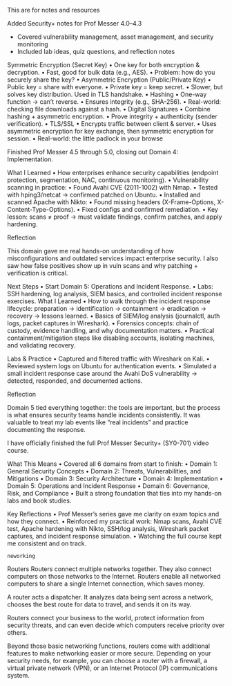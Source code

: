 This are for notes and resources

Added Security+ notes for Prof Messer 4.0–4.3  
- Covered vulnerability management, asset management, and security monitoring  
- Included lab ideas, quiz questions, and reflection notes

Symmetric Encryption (Secret Key)
	•	One key for both encryption & decryption.
	•	Fast, good for bulk data (e.g., AES).
	•	Problem: how do you securely share the key?
	•	Asymmetric Encryption (Public/Private Key)
	•	Public key = share with everyone.
	•	Private key = keep secret.
	•	Slower, but solves key distribution. Used in TLS handshake.
	•	Hashing
	•	One-way function → can’t reverse.
	•	Ensures integrity (e.g., SHA-256).
	•	Real-world: checking file downloads against a hash.
	•	Digital Signatures
	•	Combine hashing + asymmetric encryption.
	•	Prove integrity + authenticity (sender verification).
	•	TLS/SSL
	•	Encrypts traffic between client & server.
	•	Uses asymmetric encryption for key exchange, then symmetric encryption for session.
	•	Real-world: the little padlock in your browse


Finished Prof Messer 4.5 through 5.0, closing out Domain 4: Implementation.

What I Learned
	•	How enterprises enhance security capabilities (endpoint protection, segmentation, NAC, continuous monitoring).
	•	Vulnerability scanning in practice:
	•	Found Avahi CVE (2011-1002) with Nmap.
	•	Tested with hping3/netcat → confirmed patched on Ubuntu.
	•	Installed and scanned Apache with Nikto:
	•	Found missing headers (X-Frame-Options, X-Content-Type-Options).
	•	Fixed configs and confirmed remediation.
	•	Key lesson: scans ≠ proof → must validate findings, confirm patches, and apply hardening.

Reflection

This domain gave me real hands-on understanding of how misconfigurations and outdated services impact enterprise security. I also saw how false positives show up in vuln scans and why patching + verification is critical.

Next Steps
	•	Start Domain 5: Operations and Incident Response.
	•	Labs: SSH hardening, log analysis, SIEM basics, and controlled incident response exercises.
What I Learned
	•	How to walk through the incident response lifecycle: preparation → identification → containment → eradication → recovery → lessons learned.
	•	Basics of SIEM/log analysis (journalctl, auth logs, packet captures in Wireshark).
	•	Forensics concepts: chain of custody, evidence handling, and why documentation matters.
	•	Practical containment/mitigation steps like disabling accounts, isolating machines, and validating recovery.

Labs & Practice
	•	Captured and filtered traffic with Wireshark on Kali.
	•	Reviewed system logs on Ubuntu for authentication events.
	•	Simulated a small incident response case around the Avahi DoS vulnerability → detected, responded, and documented actions.

Reflection

Domain 5 tied everything together: the tools are important, but the process is what ensures security teams handle incidents consistently. It was valuable to treat my lab events like “real incidents” and practice documenting the response.

I have officially finished the full Prof Messer Security+ (SY0-701) video course.

What This Means
	•	Covered all 6 domains from start to finish:
	•	Domain 1: General Security Concepts
	•	Domain 2: Threats, Vulnerabilities, and Mitigations
	•	Domain 3: Security Architecture
	•	Domain 4: Implementation
	•	Domain 5: Operations and Incident Response
	•	Domain 6: Governance, Risk, and Compliance
	•	Built a strong foundation that ties into my hands-on labs and book studies.

Key Reflections
	•	Prof Messer’s series gave me clarity on exam topics and how they connect.
	•	Reinforced my practical work: Nmap scans, Avahi CVE test, Apache hardening with Nikto, SSH/log analysis, Wireshark packet captures, and incident response simulation.
	•	Watching the full course kept me consistent and on track.

	neworking
	
Routers
Routers connect multiple networks together. They also connect computers on those networks to the Internet. Routers enable all networked computers to share a single Internet connection, which saves money. 

A router acts a dispatcher. It analyzes data being sent across a network, chooses the best route for data to travel, and sends it on its way. 

Routers connect your business to the world, protect information from security threats, and can even decide which computers receive priority over others. 

Beyond those basic networking functions, routers come with additional features to make networking easier or more secure. Depending on your security needs, for example, you can choose a router with a firewall, a virtual private network (VPN), or an Internet Protocol (IP) communications system.

